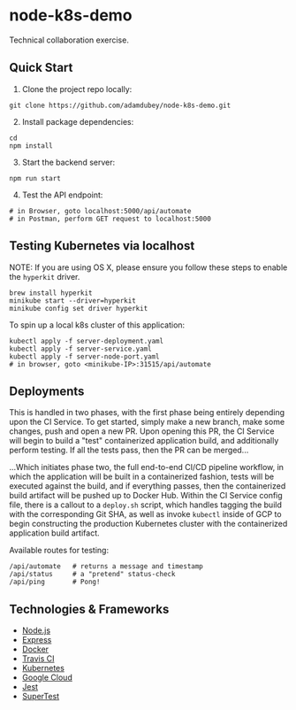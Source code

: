 # node-k8s-demo

Technical collaboration exercise.

## Quick Start

1. Clone the project repo locally:

```
git clone https://github.com/adamdubey/node-k8s-demo.git
```

2. Install package dependencies:

```
cd
npm install
```

3. Start the backend server:

```
npm run start
```

4. Test the API endpoint:

```
# in Browser, goto localhost:5000/api/automate
# in Postman, perform GET request to localhost:5000
```

## Testing Kubernetes via localhost

NOTE: If you are using OS X, please ensure you follow these steps to enable the `hyperkit` driver.

```
brew install hyperkit
minikube start --driver=hyperkit
minikube config set driver hyperkit
```

To spin up a local k8s cluster of this application:

```
kubectl apply -f server-deployment.yaml
kubectl apply -f server-service.yaml
kubectl apply -f server-node-port.yaml
# in browser, goto <minikube-IP>:31515/api/automate
```

## Deployments

This is handled in two phases, with the first phase being entirely depending upon the CI Service. To get started, simply make a new branch, make some changes, push and open a new PR. Upon opening this PR, the CI Service will begin to build a "test" containerized application build, and additionally perform testing. If all the tests pass, then the PR can be merged...

...Which initiates phase two, the full end-to-end CI/CD pipeline workflow, in which the application will be built in a containerized fashion, tests will be executed against the build, and if everything passes, then the containerized build artifact will be pushed up to Docker Hub. Within the CI Service config file, there is a callout to a `deploy.sh` script, which handles tagging the build with the corresponding Git SHA, as well as invoke `kubectl` inside of GCP to begin constructing the production Kubernetes cluster with the containerized application build artifact.

Available routes for testing:

```
/api/automate   # returns a message and timestamp
/api/status     # a "pretend" status-check
/api/ping       # Pong!
```

## Technologies & Frameworks

- [Node.js](https://nodejs.org/)
- [Express](https://expressjs.com/)
- [Docker](https://www.docker.com/)
- [Travis CI](https://travis-ci.org/dashboard)
- [Kubernetes](https://kubernetes.io/)
- [Google Cloud](https://console.cloud.google.com)
- [Jest](https://jestjs.io/)
- [SuperTest](https://github.com/visionmedia/supertest)
